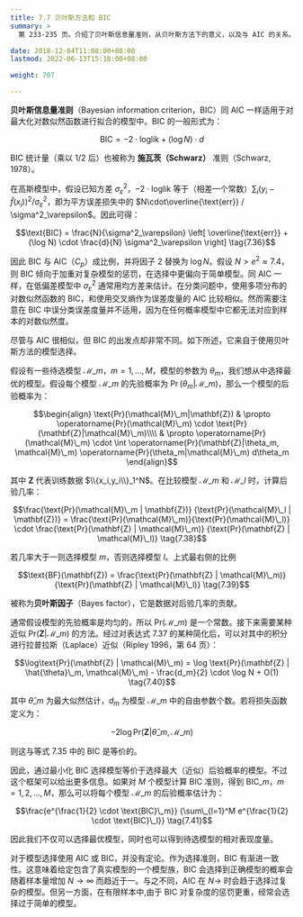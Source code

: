 ```yaml
---
title: 7.7 贝叶斯方法和 BIC
summary: >
  第 233-235 页。介绍了贝叶斯信息量准则，从贝叶斯方法下的意义，以及与 AIC 的关系。

date: 2018-12-04T11:08:00+08:00
lastmod: 2022-06-13T15:18:00+08:00

weight: 707

---
```


**贝叶斯信息量准则**（Bayesian information criterion，BIC）同 AIC 一样适用于对最大化对数似然函数进行拟合的模型中。BIC 的一般形式为：

$$\text{BIC} = -2 \cdot \text{loglik} + (\log N) \cdot d\tag{7.35}$$

BIC 统计量（乘以 $1/2$ 后）也被称为 **施瓦茨（Schwarz）** 准则（Schwarz, 1978）。

在高斯模型中，假设已知方差 $\sigma^2_\varepsilon$，$-2\cdot\text{loglik}$ 等于（相差一个常数）$\sum_i(y_i - \hat{f}(x_i))^2 / \sigma^2_\varepsilon$，即为平方误差损失中的 $N\cdot\overline{\text{err}} / \sigma^2_\varepsilon$。因此可得：

$$\text{BIC} = \frac{N}{\sigma^2_\varepsilon} \left[
\overline{\text{err}} + (\log N) \cdot \frac{d}{N} \sigma^2_\varepsilon
\right] \tag{7.36}$$

因此 BIC 与 AIC（$C_p$）成比例，并将因子 2 替换为 $\log N$。假设 $N > e^2 \approx 7.4$，则 BIC 倾向于加重对复杂模型的惩罚，在选择中更偏向于简单模型。同 AIC 一样，在低偏差模型中 $\sigma^2_\varepsilon$ 通常用均方差来估计。在分类问题中，使用多项分布的对数似然函数的 BIC，和使用交叉熵作为误差度量的 AIC 比较相似。然而需要注意在 BIC 中误分类误差度量并不适用，因为在任何概率模型中它都无法对应到样本的对数似然度。

尽管与 AIC 很相似，但 BIC 的出发点却非常不同。如下所述，它来自于使用贝叶斯方法的模型选择。

假设有一些待选模型 $\mathcal{M}\_m$，$m=1,\dots,M$，模型的参数为 $\theta_m$，我们想从中选择最优的模型。假设每个模型 $\mathcal{M}\_m$ 的先验概率为 $\operatorname{Pr}(\theta_m | \mathcal{M}\_m)$，那么一个模型的后验概率为：

$$\begin{align} \text{Pr}(\mathcal{M}\_m|\mathbf{Z})
& \propto \operatorname{Pr}(\mathcal{M}\_m) \cdot \text{Pr}(\mathbf{Z}|\mathcal{M}\_m)\\\\
& \propto
  \operatorname{Pr}(\mathcal{M}\_m) \cdot \int
  \operatorname{Pr}(\mathbf{Z}|\theta_m, \mathcal{M}\_m)
  \operatorname{Pr}(\theta_m|\mathcal{M}\_m) d\theta_m
\end{align}$$
$$\tag{7.37}$$

其中 $\mathbf{Z}$ 代表训练数据 $\\{x_i,y_i\\}_1^N$。在比较模型 $\mathcal{M}\_m$ 和 $\mathcal{M}\_l$ 时，计算后验几率：

$$\frac{\text{Pr}(\mathcal{M}\_m | \mathbf{Z})}
{\text{Pr}(\mathcal{M}\_l | \mathbf{Z})} =
\frac{\text{Pr}(\mathcal{M}\_m)}{\text{Pr}(\mathcal{M}\_l)} \cdot
\frac{\text{Pr}(\mathbf{Z} | \mathcal{M}\_m)}
{\text{Pr}(\mathbf{Z} | \mathcal{M}\_l)}
\tag{7.38}$$

若几率大于一则选择模型 $m$，否则选择模型 $l$。上式最右侧的比例

$$\text{BF}(\mathbf{Z}) =
\frac{\text{Pr}(\mathbf{Z} | \mathcal{M}\_m)}
{\text{Pr}(\mathbf{Z} | \mathcal{M}\_l)}
\tag{7.39}$$

被称为**贝叶斯因子**（Bayes factor），它是数据对后验几率的贡献。

通常假设模型的先验概率是均匀的，所以 $\text{Pr}(\mathcal{M}\_m)$ 是一个常数。接下来需要某种近似 $\text{Pr}(\mathbf{Z}|\mathcal{M}\_m)$ 的方法。经过对表达式 7.37 的某种简化后，可以对其中的积分进行拉普拉斯（Laplace）近似（Ripley 1996，第 64 页）：

$$\log\text{Pr}(\mathbf{Z} | \mathcal{M}\_m) =
\log \text{Pr}(\mathbf{Z} | \hat{\theta}\_m, \mathcal{M}\_m) -
\frac{d_m}{2} \cdot \log N + O(1) \tag{7.40}$$

其中 $\hat{\theta}\_m$ 为最大似然估计，$d_m$ 为模型 $\mathcal{M}\_m$ 中的自由参数个数。若将损失函数定义为：

$$ -2 \log\text{Pr}(\mathbf{Z} | \hat{\theta}\_m, \mathcal{M}\_m)$$

则这与等式 7.35 中的 BIC 是等价的。

因此，通过最小化 BIC 选择模型等价于选择最大（近似）后验概率的模型。不过这个框架可以给出更多信息。如果对 $M$ 个模型计算 BIC 准则，得到 $\text{BIC}\_m$，$m=1,2,\dots,M$，那么可以将每个模型 $\mathcal{M}\_m$ 的后验概率估计为：

$$\frac{e^{\frac{1}{2} \cdot \text{BIC}\_m}}
{\sum\_{l=1}^M e^{\frac{1}{2} \cdot \text{BIC}\_l}}
\tag{7.41}$$

因此我们不仅可以选择最优模型，同时也可以得到待选模型的相对表现度量。

对于模型选择使用 AIC 或 BIC，并没有定论。作为选择准则，BIC 有渐进一致性。这意味着给定包含了真实模型的一个模型族，BIC 会选择到正确模型的概率会随着样本量增加 $N\rightarrow\infty$ 而趋近于一。与之不同，AIC 在 $N\rightarrow$ 时会趋于选择过复杂的模型。但另一方面，在有限样本中,由于 BIC 对复杂度的惩罚更重，经常会选择过于简单的模型。